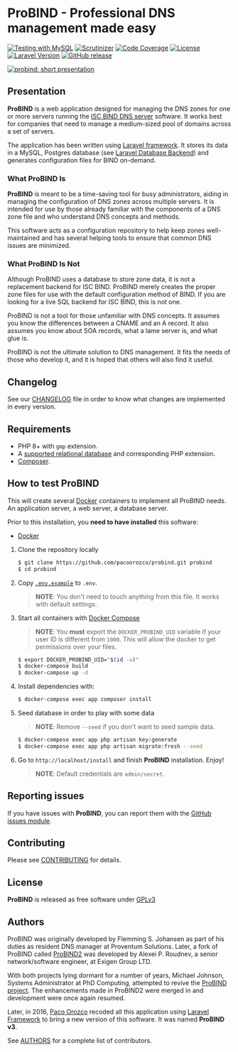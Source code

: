 # ProBIND - Professional DNS management made easy

[![Testing with MySQL](https://github.com/pacoorozco/probind/actions/workflows/run-tests.yml/badge.svg)](https://github.com/pacoorozco/probind/actions/workflows/run-tests.yml)
[![Scrutinizer](https://img.shields.io/scrutinizer/g/pacoorozco/probind.svg?style=flat-square)](https://scrutinizer-ci.com/g/pacoorozco/probind)
[![Code Coverage](https://scrutinizer-ci.com/g/pacoorozco/probind/badges/coverage.png)](https://scrutinizer-ci.com/g/pacoorozco/probind)
[![License](https://img.shields.io/github/license/pacoorozco/probind.svg)](LICENSE)
[![Laravel Version](https://img.shields.io/badge/Laravel-8.x-purple.svg)](https://laravel.com/docs)
[![GitHub release](https://img.shields.io/github/release/pacoorozco/probind.svg?style=flat-square)](https://github.com/pacoorozco/probind/releases)

[![probind: short presentation](https://img.youtube.com/vi/_iaZ3UG3zug/0.jpg)](http://www.youtube.com/watch?v=_iaZ3UG3zug)
 	
## Presentation

**ProBIND** is a web application designed for managing the DNS zones for one or more servers running the [ISC BIND DNS server](https://www.isc.org/downloads/bind/) software. It works best for companies that need to manage a medium-sized pool of domains across a set of servers.

The application has been written using [Laravel framework](https://www.laravel.com/docs). It stores its data in a MySQL, Postgres database (see [Laravel Database Backend](https://www.laravel.com/docs)) and generates configuration files for BIND on-demand.

### What ProBIND Is

**ProBIND** is meant to be a time-saving tool for busy administrators, aiding in managing the configuration of DNS zones across multiple servers. It is intended for use by those already familiar with the components of a DNS zone file and who understand DNS concepts and methods.

This software acts as a configuration repository to help keep zones well-maintained and has several helping tools to ensure that common DNS issues are minimized.

### What ProBIND Is Not

Although ProBIND uses a database to store zone data, it is not a replacement backend for ISC BIND. ProBIND merely creates the proper zone files for use with the default configuration method of BIND. If you are looking for a live SQL backend for ISC BIND, this is not one.

ProBIND is not a tool for those unfamiliar with DNS concepts. It assumes you know the differences between a CNAME and an A record. It also assumes you know about SOA records, what a lame server is, and what glue is.

ProBIND is not the ultimate solution to DNS management. It fits the needs of those who develop it, and it is hoped that others will also find it useful.

## Changelog

See our [CHANGELOG](CHANGELOG.md) file in order to know what changes are implemented in every version.

## Requirements

* PHP 8+ with `gmp` extension.
* A [supported relational database](https://laravel.com/docs) and corresponding PHP extension.
* [Composer](https://getcomposer.org/download/).

## How to test ProBIND
This will create several [Docker](https://www.docker.com/) containers to implement all ProBIND needs. An application server, a web server, a database server.

Prior to this installation, you **need to have installed** this software:

* [Docker](https://www.docker.com/)

1. Clone the repository locally

    ```bash
    $ git clone https://github.com/pacoorozco/probind.git probind
    $ cd probind
    ```

1. Copy [`.env.example`](.env.example) to `.env`.

    > **NOTE**: You don't need to touch anything from this file. It works with default settings.

1. Start all containers with [Docker Compose](https://docs.docker.com/compose/)

    > **NOTE**: You **must** export the `DOCKER_PROBIND_UID` variable if your user ID is different from `1000`. This will allow the docker to get permissions over your files.

    ```bash
    $ export DOCKER_PROBIND_UID="$(id -u)"
    $ docker-compose build
    $ docker-compose up -d
    ```
   
1. Install dependencies with:

    ```bash
    $ docker-compose exec app composer install
    ```

1. Seed database in order to play with some data

    > **NOTE**: Remove `--seed` if you don't want to seed sample data.

    ```bash
    $ docker-compose exec app php artisan key:generate 
    $ docker-compose exec app php artisan migrate:fresh --seed
   ```
    
1. Go to `http://localhost/install` and finish **ProBIND** installation. Enjoy!

   > **NOTE**: Default credentials are `admin/secret`.

## Reporting issues

If you have issues with **ProBIND**, you can report them with the [GitHub issues module](https://github.com/pacoorozco/probind/issues).

## Contributing

Please see [CONTRIBUTING](CONTRIBUTING.md) for details.

## License

**ProBIND** is released as free software under [GPLv3](http://www.gnu.org/licenses/gpl-3.0.html)

## Authors

ProBIND was originally developed by Flemming S. Johansen as part of his duties as resident DNS manager at Proventum Solutions.  Later, a fork of ProBIND called [ProBIND2](https://sourceforge.net/projects/probind2) was developed by Alexei P. Roudnev, a senior network/software engineer, at Exigen Group LTD.

With both projects lying dormant for a number of years, Michael Johnson, Systems Administrator at PhD Computing, attempted to revive the [ProBIND project](https://sourceforge.net/projects/probind). The enhancements made in ProBIND2 were merged in and development were once again resumed.

Later, in 2016, [Paco Orozco](http://pacoorozco.info) recoded all this application using [Laravel Framework](https://laravel.com/) to bring a new version of this software. It was named **ProBIND v3**.

See [AUTHORS](AUTHORS) for a complete list of contributors.
